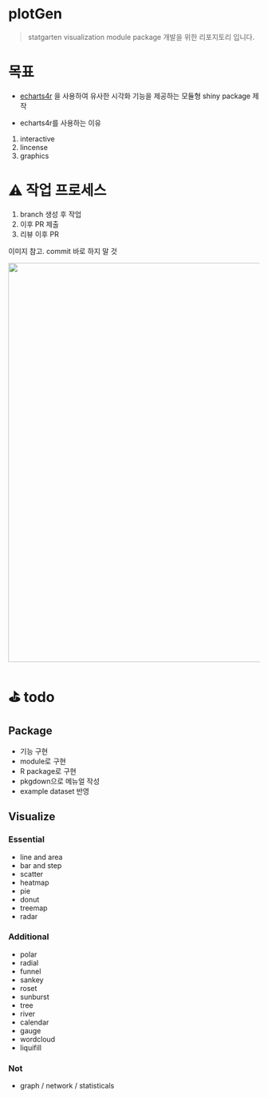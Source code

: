 # plotGen

> statgarten visualization module package 개발을 위한 리포지토리 입니다.

# 목표

- [echarts4r](https://echarts4r.john-coene.com/index.html) 을 사용하여 유사한 시각화 기능을 제공하는 모듈형 shiny package 제작

- echarts4r를 사용하는 이유 
1. interactive
2. lincense
3. graphics

# :warning:	작업 프로세스 


1. branch 생성 후 작업 
2. 이후 PR 제출
3. 리뷰 이후 PR 

이미지 참고. commit 바로 하지 말 것

<img width="800" src="https://user-images.githubusercontent.com/6457691/169188088-ecf5d8b4-a860-4853-b1ee-8461b3bbf654.png">



# :golf: todo 

## Package
- 기능 구현
- module로 구현
- R package로 구현
- pkgdown으로 메뉴얼 작성
- example dataset 반영


## Visualize

### Essential
- line and area
- bar and step
- scatter
- heatmap
- pie
- donut
- treemap
- radar

### Additional
- polar
- radial
- funnel
- sankey
- roset
- sunburst
- tree
- river
- calendar
- gauge
- wordcloud
- liquifill

### Not
- graph / network / statisticals



